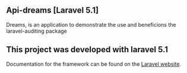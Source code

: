 ## Api-dreams [Laravel 5.1]
Dreams, is an application to demonstrate the use and beneficions the laravel-auditing package

## This project was developed with laravel 5.1
Documentation for the framework can be found on the [Laravel website](http://laravel.com/docs).

